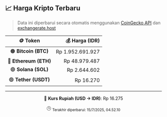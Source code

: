 

<!-- HARGA_KRIPTO -->
## 📈 Harga Kripto Terbaru

> Data ini diperbarui secara otomatis menggunakan [CoinGecko API](https://www.coingecko.com/) dan [exchangerate.host](https://exchangerate.host/)

<div align="center">

| 🪙 Token | 💰 Harga (IDR) |
|:------:|---------------:|
| 🟠 **Bitcoin (BTC)**   | Rp 1.952.691.927 |
| 🔵 **Ethereum (ETH)**  | Rp 48.979.487 |
| 🟣 **Solana (SOL)**    | Rp 2.644.602 |
| 🟢 **Tether (USDT)**   | Rp 16.270 |

---

💱 **Kurs Rupiah (USD → IDR)**: Rp 16.275

🕒 <sub>Terakhir diperbarui: 15/7/2025, 04.52.10</sub>

</div>
<!-- /HARGA_KRIPTO -->